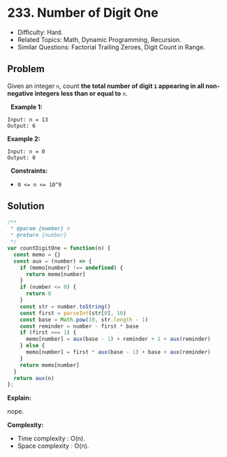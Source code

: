 # 233. Number of Digit One

- Difficulty: Hard.
- Related Topics: Math, Dynamic Programming, Recursion.
- Similar Questions: Factorial Trailing Zeroes, Digit Count in Range.

## Problem

Given an integer ```n```, count **the total number of digit **```1```** appearing in all non-negative integers less than or equal to** ```n```.

 
**Example 1:**

```
Input: n = 13
Output: 6
```

**Example 2:**

```
Input: n = 0
Output: 0
```

 
**Constraints:**


	
- ```0 <= n <= 10^9```



## Solution

```javascript
/**
 * @param {number} n
 * @return {number}
 */
var countDigitOne = function(n) {
  const memo = {}
  const aux = (number) => {
    if (memo[number] !== undefined) {
      return memo[number]
    }
    if (number <= 0) {
      return 0
    }
    const str = number.toString()
    const first = parseInt(str[0], 10)
    const base = Math.pow(10, str.length - 1)
    const reminder = number - first * base
    if (first === 1) {
      memo[number] = aux(base - 1) + reminder + 1 + aux(reminder)
    } else {
      memo[number] = first * aux(base - 1) + base + aux(reminder)
    }
    return memo[number]
  }
  return aux(n)
};
```

**Explain:**

nope.

**Complexity:**

* Time complexity : O(n).
* Space complexity : O(n).
